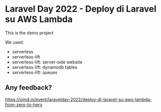# Laravel Day 2022 - Deploy di Laravel su AWS Lambda

This is the demo project

We used:
- serverless
- serverless-lift
- serverless-lift: server-side website
- serverless-lift: dynamodb tables
- serverless-lift: queues

## Any feedback?
https://joind.in/event/laravelday-2022/deploy-di-laravel-su-aws-lambda-from-zero-to-hero